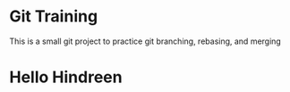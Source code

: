 # Git Training

This is a small git project to practice git branching, rebasing, and merging

# Hello Hindreen
